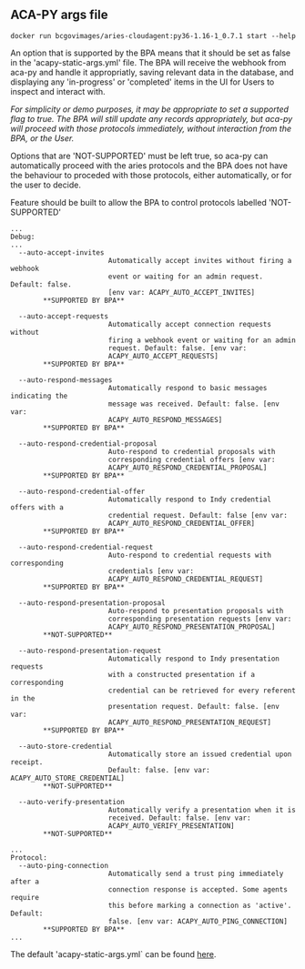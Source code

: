 ## ACA-PY args file

`docker run bcgovimages/aries-cloudagent:py36-1.16-1_0.7.1 start --help`


An option that is supported by the BPA means that it should be set as false in the 'acapy-static-args.yml' file. The BPA will receive the webhook from aca-py and handle it appropriatly, saving relevant data in the database, and displaying any 'in-progress' or 'completed' items in the UI for Users to inspect and interact with. 

_For simplicity or demo purposes, it may be appropriate to set a supported flag to true. The BPA will still update any records appropriately, but aca-py will proceed with those protocols immediately, without interaction from the BPA, or the User._

Options that are 'NOT-SUPPORTED' must be left true, so aca-py can automatically proceed with the aries protocols and the BPA does not have the behaviour to proceded with those protocols, either automatically, or for the user to decide.

Feature should be built to allow the BPA to control protocols labelled 'NOT-SUPPORTED'

```
...
Debug:
...
  --auto-accept-invites
                        Automatically accept invites without firing a webhook
                        event or waiting for an admin request. Default: false.
                        [env var: ACAPY_AUTO_ACCEPT_INVITES]
        **SUPPORTED BY BPA**

  --auto-accept-requests
                        Automatically accept connection requests without
                        firing a webhook event or waiting for an admin
                        request. Default: false. [env var:
                        ACAPY_AUTO_ACCEPT_REQUESTS]
        **SUPPORTED BY BPA**

  --auto-respond-messages
                        Automatically respond to basic messages indicating the
                        message was received. Default: false. [env var:
                        ACAPY_AUTO_RESPOND_MESSAGES]
        **SUPPORTED BY BPA**

  --auto-respond-credential-proposal
                        Auto-respond to credential proposals with
                        corresponding credential offers [env var:
                        ACAPY_AUTO_RESPOND_CREDENTIAL_PROPOSAL]
        **SUPPORTED BY BPA**

  --auto-respond-credential-offer
                        Automatically respond to Indy credential offers with a
                        credential request. Default: false [env var:
                        ACAPY_AUTO_RESPOND_CREDENTIAL_OFFER]
        **SUPPORTED BY BPA**
        
  --auto-respond-credential-request
                        Auto-respond to credential requests with corresponding
                        credentials [env var:
                        ACAPY_AUTO_RESPOND_CREDENTIAL_REQUEST]
        **SUPPORTED BY BPA**
        
  --auto-respond-presentation-proposal
                        Auto-respond to presentation proposals with
                        corresponding presentation requests [env var:
                        ACAPY_AUTO_RESPOND_PRESENTATION_PROPOSAL]
        **NOT-SUPPORTED**
        
  --auto-respond-presentation-request
                        Automatically respond to Indy presentation requests
                        with a constructed presentation if a corresponding
                        credential can be retrieved for every referent in the
                        presentation request. Default: false. [env var:
                        ACAPY_AUTO_RESPOND_PRESENTATION_REQUEST]
        **SUPPORTED BY BPA**
        
  --auto-store-credential
                        Automatically store an issued credential upon receipt.
                        Default: false. [env var: ACAPY_AUTO_STORE_CREDENTIAL]
        **NOT-SUPPORTED**
        
  --auto-verify-presentation
                        Automatically verify a presentation when it is
                        received. Default: false. [env var:
                        ACAPY_AUTO_VERIFY_PRESENTATION]
        **NOT-SUPPORTED**
        
...
Protocol:
  --auto-ping-connection
                        Automatically send a trust ping immediately after a
                        connection response is accepted. Some agents require
                        this before marking a connection as 'active'. Default:
                        false. [env var: ACAPY_AUTO_PING_CONNECTION]
        **SUPPORTED BY BPA**             
...
```

The default 'acapy-static-args.yml` can be found [here](../scripts/acapy-static-args.yml). 
